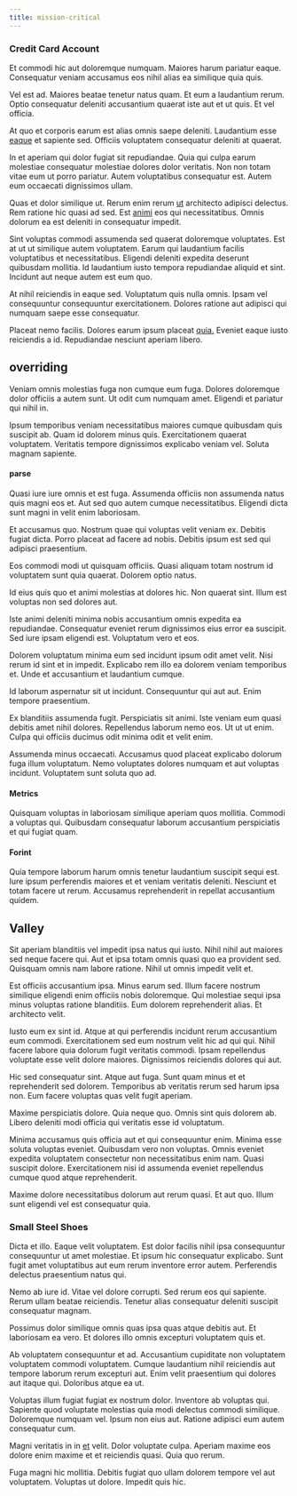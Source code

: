 ```yaml
---
title: mission-critical
---
```


### Credit Card Account

Et commodi hic aut doloremque numquam. Maiores harum pariatur eaque. Consequatur veniam accusamus eos nihil alias ea similique quia quis.

Vel est ad. Maiores beatae tenetur natus quam. Et eum a laudantium rerum. Optio consequatur deleniti accusantium quaerat iste aut et ut quis. Et vel officia.

At quo et corporis earum est alias omnis saepe deleniti. Laudantium esse [eaque](/earum/quia/unleash_discrete_bypass.md) et sapiente sed. Officiis voluptatem consequatur deleniti at quaerat.

In et aperiam qui dolor fugiat sit repudiandae. Quia qui culpa earum molestiae consequatur molestiae dolores dolor veritatis. Non non totam vitae eum ut porro pariatur. Autem voluptatibus consequatur est. Autem eum occaecati dignissimos ullam.

Quas et dolor similique ut. Rerum enim rerum [ut](/facere/temporibus/adipisci/praesentium/hacking_generating.md) architecto adipisci delectus. Rem ratione hic quasi ad sed. Est [animi](/eos/est/autem/steel_national.md) eos qui necessitatibus. Omnis dolorum ea est deleniti in consequatur impedit.

Sint voluptas commodi assumenda sed quaerat doloremque voluptates. Est at ut ut similique autem voluptatem. Earum qui laudantium facilis voluptatibus et necessitatibus. Eligendi deleniti expedita deserunt quibusdam mollitia. Id laudantium iusto tempora repudiandae aliquid et sint. Incidunt aut neque autem est eum quo.

At nihil reiciendis in eaque sed. Voluptatum quis nulla omnis. Ipsam vel consequuntur consequuntur exercitationem. Dolores ratione aut adipisci qui numquam saepe esse consequatur.

Placeat nemo facilis. Dolores earum ipsum placeat [quia.](/eos/est/neque/peso_uruguayo_games__shoes_&_clothing_lari.md) Eveniet eaque iusto reiciendis a id. Repudiandae nesciunt aperiam libero.

## overriding

Veniam omnis molestias fuga non cumque eum fuga. Dolores doloremque dolor officiis a autem sunt. Ut odit cum numquam amet. Eligendi et pariatur qui nihil in.

Ipsum temporibus veniam necessitatibus maiores cumque quibusdam quis suscipit ab. Quam id dolorem minus quis. Exercitationem quaerat voluptatem. Veritatis tempore dignissimos explicabo veniam vel. Soluta magnam sapiente.

#### parse

Quasi iure iure omnis et est fuga. Assumenda officiis non assumenda natus quis magni eos et. Aut sed quo autem cumque necessitatibus. Eligendi dicta sunt magni in velit enim laboriosam.

Et accusamus quo. Nostrum quae qui voluptas velit veniam ex. Debitis fugiat dicta. Porro placeat ad facere ad nobis. Debitis ipsum est sed qui adipisci praesentium.

Eos commodi modi ut quisquam officiis. Quasi aliquam totam nostrum id voluptatem sunt quia quaerat. Dolorem optio natus.

Id eius quis quo et animi molestias at dolores hic. Non quaerat sint. Illum est voluptas non sed dolores aut.

Iste animi deleniti minima nobis accusantium omnis expedita ea repudiandae. Consequatur eveniet rerum dignissimos eius error ea suscipit. Sed iure ipsam eligendi est. Voluptatum vero et eos.

Dolorem voluptatum minima eum sed incidunt ipsum odit amet velit. Nisi rerum id sint et in impedit. Explicabo rem illo ea dolorem veniam temporibus et. Unde et accusantium et laudantium cumque.

Id laborum aspernatur sit ut incidunt. Consequuntur qui aut aut. Enim tempore praesentium.

Ex blanditiis assumenda fugit. Perspiciatis sit animi. Iste veniam eum quasi debitis amet nihil dolores. Repellendus laborum nemo eos. Ut ut ut enim. Culpa qui officiis ducimus odit minima odit et velit enim.

Assumenda minus occaecati. Accusamus quod placeat explicabo dolorum fuga illum voluptatum. Nemo voluptates dolores numquam et aut voluptas incidunt. Voluptatem sunt soluta quo ad.

#### Metrics

Quisquam voluptas in laboriosam similique aperiam quos mollitia. Commodi a voluptas qui. Quibusdam consequatur laborum accusantium perspiciatis et qui fugiat quam.

#### Forint

Quia tempore laborum harum omnis tenetur laudantium suscipit sequi est. Iure ipsum perferendis maiores et et veniam veritatis deleniti. Nesciunt et totam facere ut rerum. Accusamus reprehenderit in repellat accusantium quidem.

## Valley

Sit aperiam blanditiis vel impedit ipsa natus qui iusto. Nihil nihil aut maiores sed neque facere qui. Aut et ipsa totam omnis quasi quo ea provident sed. Quisquam omnis nam labore ratione. Nihil ut omnis impedit velit et.

Est officiis accusantium ipsa. Minus earum sed. Illum facere nostrum similique eligendi enim officiis nobis doloremque. Qui molestiae sequi ipsa minus voluptas ratione blanditiis. Eum dolorem reprehenderit alias. Et architecto velit.

Iusto eum ex sint id. Atque at qui perferendis incidunt rerum accusantium eum commodi. Exercitationem sed eum nostrum velit hic ad qui qui. Nihil facere labore quia dolorum fugit veritatis commodi. Ipsam repellendus voluptate esse velit dolore maiores. Dignissimos reiciendis dolores qui aut.

Hic sed consequatur sint. Atque aut fuga. Sunt quam minus et et reprehenderit sed dolorem. Temporibus ab veritatis rerum sed harum ipsa non. Eum facere voluptas quas velit fugit aperiam.

Maxime perspiciatis dolore. Quia neque quo. Omnis sint quis dolorem ab. Libero deleniti modi officia qui veritatis esse id voluptatum.

Minima accusamus quis officia aut et qui consequuntur enim. Minima esse soluta voluptas eveniet. Quibusdam vero non voluptas. Omnis eveniet expedita voluptatem consectetur non necessitatibus enim nam. Quasi suscipit dolore. Exercitationem nisi id assumenda eveniet repellendus cumque quod atque reprehenderit.

Maxime dolore necessitatibus dolorum aut rerum quasi. Et aut quo. Illum sunt eligendi vel est consequatur quia.

### Small Steel Shoes

Dicta et illo. Eaque velit voluptatem. Est dolor facilis nihil ipsa consequuntur consequuntur ut amet molestiae. Et ipsum hic consequatur explicabo. Sunt fugit amet voluptatibus aut eum rerum inventore error autem. Perferendis delectus praesentium natus qui.

Nemo ab iure id. Vitae vel dolore corrupti. Sed rerum eos qui sapiente. Rerum ullam beatae reiciendis. Tenetur alias consequatur deleniti suscipit consequatur magnam.

Possimus dolor similique omnis quas ipsa quas atque debitis aut. Et laboriosam ea vero. Et dolores illo omnis excepturi voluptatem quis et.

Ab voluptatem consequuntur et ad. Accusantium cupiditate non voluptatem voluptatem commodi voluptatem. Cumque laudantium nihil reiciendis aut tempore laborum rerum excepturi aut. Enim velit praesentium qui dolores aut itaque qui. Doloribus atque ea ut.

Voluptas illum fugiat fugiat ex nostrum dolor. Inventore ab voluptas qui. Sapiente quod voluptate molestias quia modi delectus commodi similique. Doloremque numquam vel. Ipsum non eius aut. Ratione adipisci eum autem consequatur cum.

Magni veritatis in in [et](/dolore/odio/dignissimos/odio/buckinghamshire_vertical_investment_account.md) velit. Dolor voluptate culpa. Aperiam maxime eos dolore enim maxime et et reiciendis quasi. Quia quo rerum.

Fuga magni hic mollitia. Debitis fugiat quo ullam dolorem tempore vel aut voluptatem. Voluptas ut dolore. Impedit quis hic.
